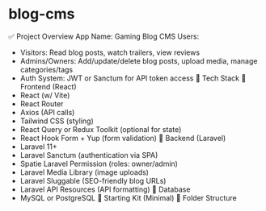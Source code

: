 # blog-cms

✅ Project Overview
App Name: Gaming Blog CMS Users:
* Visitors: Read blog posts, watch trailers, view reviews
* Admins/Owners: Add/update/delete blog posts, upload media, manage categories/tags
* Auth System: JWT or Sanctum for API token access
🧱 Tech Stack
🔹 Frontend (React)
* React (w/ Vite)
* React Router
* Axios (API calls)
* Tailwind CSS (styling)
* React Query or Redux Toolkit (optional for state)
* React Hook Form + Yup (form validation)
🔹 Backend (Laravel)
* Laravel 11+
* Laravel Sanctum (authentication via SPA)
* Spatie Laravel Permission (roles: owner/admin)
* Laravel Media Library (image uploads)
* Laravel Sluggable (SEO-friendly blog URLs)
* Laravel API Resources (API formatting)
🔹 Database
* MySQL or PostgreSQL
🧰 Starting Kit (Minimal)
📁 Folder Structure

